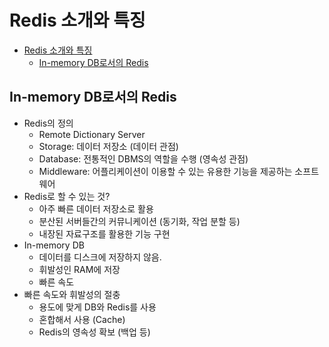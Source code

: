# Redis 소개와 특징
- [Redis 소개와 특징](#redis-소개와-특징)
  - [In-memory DB로서의 Redis](#in-memory-db로서의-redis)

## In-memory DB로서의 Redis
- Redis의 정의
  - Remote Dictionary Server
  - Storage: 데이터 저장소 (데이터 관점)
  - Database: 전통적인 DBMS의 역할을 수행 (영속성 관점)
  - Middleware: 어플리케이션이 이용할 수 있는 유용한 기능을 제공하는 소프트웨어
- Redis로 할 수 있는 것?
  - 아주 빠른 데이터 저장소로 활용
  - 분산된 서버들간의 커뮤니케이션 (동기화, 작업 분할 등)
  - 내장된 자료구조를 활용한 기능 구현
- In-memory DB
  - 데이터를 디스크에 저장하지 않음.
  - 휘발성인 RAM에 저장
  - 빠른 속도
- 빠른 속도와 휘발성의 절충
  - 용도에 맞게 DB와 Redis를 사용
  - 혼합해서 사용 (Cache)
  - Redis의 영속성 확보 (백업 등)
